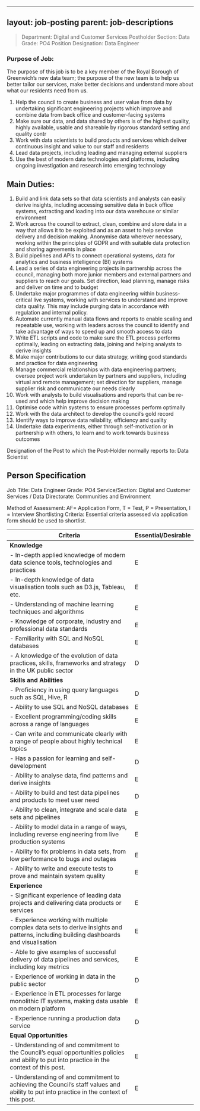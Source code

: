 
---
layout: job-posting
parent: job-descriptions
---



>Department: Digital and Customer Services
>Postholder Section: Data
>Grade: PO4
>Position Designation: Data Engineer

### Purpose of Job:
The purpose of this job is to be a key member of the Royal Borough of Greenwich’s new data team; the purpose of the new team is to help us better tailor our services, make better decisions and understand more about what our residents need from us.
1.  Help the council to create business and user value from data by undertaking significant engineering projects which improve and combine data from back office and customer-facing systems
2.  Make sure our data, and data shared by others is of the highest quality, highly available, usable and shareable by rigorous standard setting and quality contr
3.  Work with data scientists to build products and services which deliver continuous insight and value to our staff and residents
4.  Lead data projects, including leading and managing external suppliers
5.  Use the best of modern data technologies and platforms, including ongoing investigation and research into emerging technology

## Main Duties:
1.  Build and link data sets so that data scientists and analysts can easily derive insights, including accessing sensitive data in back office systems, extracting and loading into our data warehouse or similar environment
2.  Work across the council to extract, clean, combine and store data in a way that allows it to be exploited and as an asset to help service delivery and decision making. Anonymise data wherever necessary, working within the principles of GDPR and with suitable data protection and sharing agreements in place
3.  Build pipelines and APIs to connect operational systems, data for analytics and business intelligence (BI) systems
4.  Lead a series of data engineering projects in partnership across the council, managing both more junior members and external partners and suppliers to reach our goals. Set direction, lead planning, manage risks and deliver on time and to budget
5.  Undertake major programmes of data engineering within business-critical live systems, working with services to understand and improve data quality. This may include purging data in accordance with regulation and internal policy.
6.  Automate currently manual data flows and reports to enable scaling and repeatable use, working with leaders across the council to identify and take advantage of ways to speed up and smooth access to data
7.  Write ETL scripts and code to make sure the ETL process performs optimally, leading on extracting data, joining and helping analysts to derive insights
8.  Make major contributions to our data strategy, writing good standards and practice for data engineering
9.  Manage commercial relationships with data engineering partners; oversee project work undertaken by partners and suppliers, including virtual and remote management; set direction for suppliers, manage supplier risk and communicate our needs clearly
10.  Work with analysts to build visualisations and reports that can be re-used and which help improve decision making
11.  Optimise code within systems to ensure processes perform optimally
12.  Work with the data architect to develop the council’s gold record
13.  Identify ways to improve data reliability, efficiency and quality
14.  Undertake data experiments, either through self-motivation or in partnership with others, to learn and to work towards business outcomes

Designation of the Post to which the Post-Holder normally reports to: Data Scientist

## Person Specification
Job Title: Data Engineer
Grade: PO4
Service/Section: Digital and Customer Services / Data
Directorate: Communities and Environment

Method of Assessment: AF= Application Form, T = Test, P = Presentation, I = Interview
Shortlisting Criteria: Essential criteria assessed via application form should be used to shortlist.

| Criteria | Essential/Desirable |  
| ----------- | ----------- |  
| **Knowledge**  
| -   In-depth applied knowledge of modern data science tools, technologies and practices | E|
| -   In-depth knowledge of data visualisation tools such as D3.js, Tableau, etc. | E |
| -   Understanding of machine learning techniques and algorithms | E |
| - Knowledge of corporate, industry and professional data standards | E |
| -   Familiarity with SQL and NoSQL databases | E |
| - A knowledge of the evolution of data practices, skills, frameworks and strategy in the UK public sector | D |
| **Skills and Abilities** 
| -   Proficiency in using query languages such as SQL, Hive, R | D |
| -   Ability to use SQL and NoSQL databases | E |
| -   Excellent programming/coding skills across a range of languages | E |
| - Can write and communicate clearly with a range of people about highly technical topics | E |
| -   Has a passion for learning and self-development | D |
| -   Ability to analyse data, find patterns and derive insights | E |
| -   Ability to build and test data pipelines and products to meet user need | D |
| -   Ability to clean, integrate and scale data sets and pipelines | E |
| - Ability to model data in a range of ways, including reverse engineering from live production systems | E |
| - Ability to fix problems in data sets, from low performance to bugs and outages | E |
| - Ability to write and execute tests to prove and maintain system quality | E |
| **Experience** 
|- Significant experience of leading data projects and delivering data products or services | E |
|- Experience working with multiple complex data sets to derive insights and patterns, including building dashboards and visualisation | E |
|- Able to give examples of successful delivery of data pipelines and services, including key metrics | E |
|- Experience of working in data in the public sector | D |
|- Experience in ETL processes for large monolithic IT systems, making data usable on modern platform | E |
|-   Experience running a production data service | D |
| **Equal Opportunities** 
| - Understanding of and commitment to the Council’s equal opportunities policies and ability to put into practice in the context of this post. | E |
| - Understanding of and commitment to achieving the Council’s staff values and ability to put into practice in the context of this post.| E |


